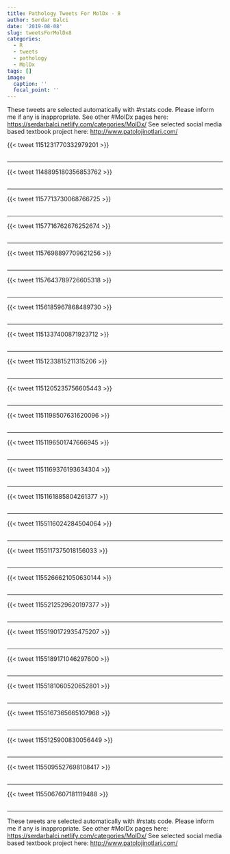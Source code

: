 ```yaml
---
title: Pathology Tweets For MolDx - 8
author: Serdar Balci
date: '2019-08-08'
slug: tweetsForMolDx8
categories:
  - R
  - tweets
  - pathology
  - MolDx
tags: []
image:
  caption: ''
  focal_point: ''
---
```



These tweets are selected automatically with #rstats code. Please inform me if any is inappropriate.
See other #MolDx pages here: https://serdarbalci.netlify.com/categories/MolDx/ 
See selected social media based textbook project here: http://www.patolojinotlari.com/

{{< tweet 1151231770332979201 >}}
<br>
<br>
<hr>
{{< tweet 1148895180356853762 >}}
<br>
<br>
<hr>
{{< tweet 1157713730068766725 >}}
<br>
<br>
<hr>
{{< tweet 1157716762676252674 >}}
<br>
<br>
<hr>
{{< tweet 1157698897709621256 >}}
<br>
<br>
<hr>
{{< tweet 1157643789726605318 >}}
<br>
<br>
<hr>
{{< tweet 1156185967868489730 >}}
<br>
<br>
<hr>
{{< tweet 1151337400871923712 >}}
<br>
<br>
<hr>
{{< tweet 1151233815211315206 >}}
<br>
<br>
<hr>
{{< tweet 1151205235756605443 >}}
<br>
<br>
<hr>
{{< tweet 1151198507631620096 >}}
<br>
<br>
<hr>
{{< tweet 1151196501747666945 >}}
<br>
<br>
<hr>
{{< tweet 1151169376193634304 >}}
<br>
<br>
<hr>
{{< tweet 1151161885804261377 >}}
<br>
<br>
<hr>
{{< tweet 1155116024284504064 >}}
<br>
<br>
<hr>
{{< tweet 1155117375018156033 >}}
<br>
<br>
<hr>
{{< tweet 1155266621050630144 >}}
<br>
<br>
<hr>
{{< tweet 1155212529620197377 >}}
<br>
<br>
<hr>
{{< tweet 1155190172935475207 >}}
<br>
<br>
<hr>
{{< tweet 1155189171046297600 >}}
<br>
<br>
<hr>
{{< tweet 1155181060520652801 >}}
<br>
<br>
<hr>
{{< tweet 1155167365665107968 >}}
<br>
<br>
<hr>
{{< tweet 1155125900830056449 >}}
<br>
<br>
<hr>
{{< tweet 1155095527698108417 >}}
<br>
<br>
<hr>
{{< tweet 1155067607181119488 >}}
<br>
<br>
<hr>


These tweets are selected automatically with #rstats code. Please inform me if any is inappropriate.
See other #MolDx pages here: https://serdarbalci.netlify.com/categories/MolDx/ 
See selected social media based textbook project here: http://www.patolojinotlari.com/
